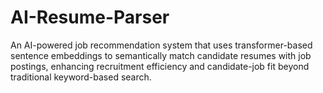 # AI-Resume-Parser
An AI-powered job recommendation system that uses transformer-based sentence embeddings to semantically match candidate resumes with job postings, enhancing recruitment efficiency and candidate-job fit beyond traditional keyword-based search.
